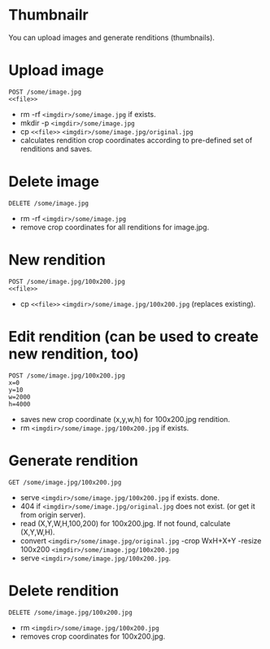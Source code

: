 # Thumbnailr

You can upload images and generate renditions (thumbnails).

# Upload image

    POST /some/image.jpg
    <<file>>

* rm -rf `<imgdir>/some/image.jpg` if exists.
* mkdir -p `<imgdir>/some/image.jpg`
* cp `<<file>>` `<imgdir>/some/image.jpg/original.jpg`
* calculates rendition crop coordinates according to pre-defined set of renditions and saves.

# Delete image

    DELETE /some/image.jpg

* rm -rf `<imgdir>/some/image.jpg`
* remove crop coordinates for all renditions for image.jpg.

# New rendition

    POST /some/image.jpg/100x200.jpg
    <<file>>

* cp `<<file>>` `<imgdir>/some/image.jpg/100x200.jpg` (replaces existing).

# Edit rendition (can be used to create new rendition, too)

    POST /some/image.jpg/100x200.jpg
    x=0
    y=10
    w=2000
    h=4000

* saves new crop coordinate (x,y,w,h) for 100x200.jpg rendition.
* rm `<imgdir>/some/image.jpg/100x200.jpg` if exists.

# Generate rendition

    GET /some/image.jpg/100x200.jpg

* serve `<imgdir>/some/image.jpg/100x200.jpg` if exists. done.
* 404 if `<imgdir>/some/image.jpg/original.jpg` does not exist. (or get it from origin server).
* read (X,Y,W,H,100,200) for 100x200.jpg. If not found, calculate (X,Y,W,H).
* convert `<imgdir>/some/image.jpg/original.jpg` -crop WxH+X+Y -resize 100x200 `<imgdir>/some/image.jpg/100x200.jpg`
* serve `<imgdir>/some/image.jpg/100x200.jpg`.

# Delete rendition

    DELETE /some/image.jpg/100x200.jpg

* rm `<imgdir>/some/image.jpg/100x200.jpg`
* removes crop coordinates for 100x200.jpg.

